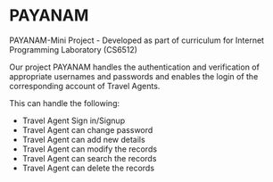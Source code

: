 # PAYANAM

PAYANAM-Mini Project - Developed as part of curriculum for Internet Programming Laboratory (CS6512)

Our project PAYANAM handles the authentication and verification of appropriate usernames and passwords and enables the login of the corresponding account of Travel Agents.

This can handle the following:

 *	Travel Agent Sign in/Signup
 *	Travel Agent can change password
 *	Travel Agent can add new details 
 *	Travel Agent can modify the records
 *	Travel Agent can search the records
 *	Travel Agent can delete the records 
